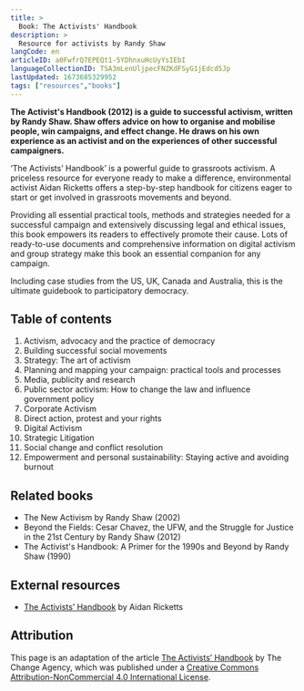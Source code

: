 ```yaml
---
title: >
  Book: The Activists' Handbook
description: >
  Resource for activists by Randy Shaw
langCode: en
articleID: a0FwfrQ7EPEQt1-5YDhnxuHcUyYsIEbI
languageCollectionID: TSA3mLenUljpecFNZKdFSyG1jEdcd5Jp
lastUpdated: 1673685329952
tags: ["resources","books"]
---
```


**The Activist's Handbook (2012) is a guide to successful activism, written by Randy Shaw. Shaw offers advice on how to organise and mobilise people, win campaigns, and effect change. He draws on his own experience as an activist and on the experiences of other successful campaigners.**

‘The Activists’ Handbook’ is a powerful guide to grassroots activism. A priceless resource for everyone ready to make a difference, environmental activist Aidan Ricketts offers a step-by-step handbook for citizens eager to start or get involved in grassroots movements and beyond.

Providing all essential practical tools, methods and strategies needed for a successful campaign and extensively discussing legal and ethical issues, this book empowers its readers to effectively promote their cause. Lots of ready-to-use documents and comprehensive information on digital activism and group strategy make this book an essential companion for any campaign.

Including case studies from the US, UK, Canada and Australia, this is the ultimate guidebook to participatory democracy.

## Table of contents

1.  Activism, advocacy and the practice of democracy
2.  Building successful social movements
3.  Strategy: The art of activism
4.  Planning and mapping your campaign: practical tools and processes
5.  Media, publicity and research
6.  Public sector activism: How to change the law and influence government policy
7.  Corporate Activism
8.  Direct action, protest and your rights
9.  Digital Activism
10.  Strategic Litigation
11.  Social change and conflict resolution
12.  Empowerment and personal sustainability: Staying active and avoiding burnout

## Related books

-   The New Activism by Randy Shaw (2002)
-   Beyond the Fields: Cesar Chavez, the UFW, and the Struggle for Justice in the 21st Century by Randy Shaw (2012)
-   The Activist's Handbook: A Primer for the 1990s and Beyond by Randy Shaw (1990)

## External resources

-   [The Activists’ Handbook](https://aidanricketts.com/the-activists-handbook/) by Aidan Ricketts

## Attribution

This page is an adaptation of the article [The Activists’ Handbook](https://thechangeagency.org/the-activists-handbook/) by The Change Agency, which was published under a [Creative Commons Attribution-NonCommercial 4.0 International License](http://creativecommons.org/licenses/by-nc/4.0/).
